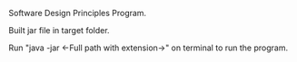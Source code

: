 Software Design Principles Program.

Built jar file in target folder.

Run "java -jar <-Full path with extension->" on terminal to run the program.

